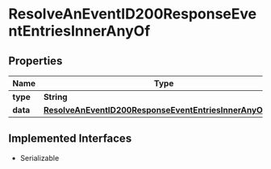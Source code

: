 

# ResolveAnEventID200ResponseEventEntriesInnerAnyOf


## Properties

| Name | Type | Description | Notes |
|------------ | ------------- | ------------- | -------------|
|**type** | **String** |  |  |
|**data** | [**ResolveAnEventID200ResponseEventEntriesInnerAnyOfData**](ResolveAnEventID200ResponseEventEntriesInnerAnyOfData.md) |  |  |


## Implemented Interfaces

* Serializable


